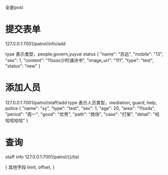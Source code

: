全是post

# 提交表单
127.0.0.1:7001/patrol/info/add

type 表示类型，people,govern,yuyue
status
{
	"name": "苏远",
	"mobile": "13",
	"sex": 1,
	"content": "11ssss少时诵诗书",
	"image_url": "111",
	"type": "test",
	"status": "new"
}




# 添加人员
127.0.0.1:7001/patrol/staff/add
type 表示人员类型，mediation, guard, help, police
{
	"name": "sy",
	"type": "test",
	"sex": 1,
	"age": 20,
	"area": "11ssds",
	"period": "周一",
	"good": "优秀",
	"path": "商场",
	"case": "打架",
	"detail": "哈哈哈哈哈"
}


# 查询
staff info
127.0.0.1:7001/patrol/{}/list

{
   其他字段
   limit,
    offset,
}
